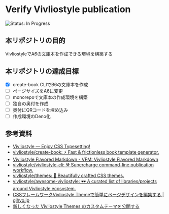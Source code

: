 # Verify Vivliostyle publication
<!-- ![Status: ToDo](https://flat.badgen.net/static/Status/ToDo/red) -->
![Status: In Progress](https://flat.badgen.net/static/Status/In%20Progress/yellow)
<!-- ![Status: Done](https://flat.badgen.net/static/Status/Done/green) -->

## 本リポジトリの目的
VivliostyleでA6の文庫本を作成できる環境を構築する

## 本リポジトリの達成目標
- [x] create-book CLIでB6の文庫本を作成
- [ ] ページサイズをA6に変更
- [ ] monorepoで文庫本の作成環境を構築
- [ ] 独自の奥付を作成
- [ ] 奥付にQRコードを埋め込み
- [ ] 作成環境のDeno化

## 参考資料
- [Vivliostyle — Enjoy CSS Typesetting!](https://vivliostyle.org)
- [vivliostyle/create-book: ⚡️ Fast & frictionless book template generator.](https://github.com/vivliostyle/create-book)
- [Vivliostyle Flavored Markdown - VFM: Vivliostyle Flavored Markdown](https://vivliostyle.github.io/vfm/#/vfm)
- [vivliostyle/vivliostyle-cli: ⚒ Supercharge command-line publication workflow.](https://github.com/vivliostyle/vivliostyle-cli#readme)
- [vivliostyle/themes: 💅 Beautifully crafted CSS themes.](https://github.com/vivliostyle/themes#readme)
- [vivliostyle/awesome-vivliostyle: 🕶 A curated list of libraries/projects around Vivliostyle ecosystem.](https://github.com/vivliostyle/awesome-vivliostyle#readme)
- [CSSフレームワークVivliostyle Themeで簡単にページデザインを編集する | gihyo.jp](https://gihyo.jp/article/2024/04/vivliostyle-03)
- [新しくなった Vivliostyle Themes のカスタムテーマを公開する](https://zenn.dev/macneko/articles/e08dcfaef8e6b0)

